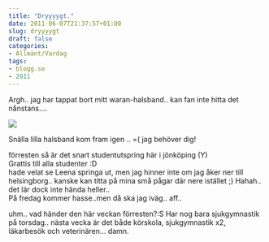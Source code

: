 ```yaml
---
title: "Dryyyygt."
date: 2011-06-07T21:37:57+01:00
slug: dryyyygt
draft: false
categories:
- Allmänt/Vardag
tags:
- blogg.se
- 2011
---
```

Argh.. jag har tappat bort mitt waran-halsband.. kan fan inte hitta det nånstans....  
  
![](/assets/images/blogg.se/dsc09131_151643259.jpg)  
  
Snälla lilla halsband kom fram igen .. =( jag behöver dig!  
  
förresten så är det snart studentutspring här i jönköping (Y)  
Grattis till alla studenter :D  
hade velat se Leena springa ut, men jag hinner inte om jag åker ner till helsingborg.. kanske kan titta på mina små pågar där nere istället ;) Hahah.. det lär dock inte hända heller..  
På fredag kommer hasse..men då ska jag iväg.. aff..  
  
uhm.. vad händer den här veckan förresten?:S Har nog bara sjukgymnastik på torsdag.. nästa vecka är det både körskola, sjukgymnastik x2, läkarbesök och veterinären... damn.